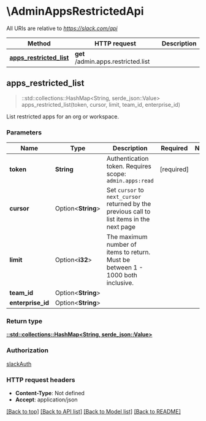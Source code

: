 # \AdminAppsRestrictedApi

All URIs are relative to *https://slack.com/api*

Method | HTTP request | Description
------------- | ------------- | -------------
[**apps_restricted_list**](AdminAppsRestrictedApi.md#apps_restricted_list) | **get** /admin.apps.restricted.list | 



## apps_restricted_list

> ::std::collections::HashMap<String, serde_json::Value> apps_restricted_list(token, cursor, limit, team_id, enterprise_id)


List restricted apps for an org or workspace.

### Parameters


Name | Type | Description  | Required | Notes
------------- | ------------- | ------------- | ------------- | -------------
**token** | **String** | Authentication token. Requires scope: `admin.apps:read` | [required] |
**cursor** | Option<**String**> | Set `cursor` to `next_cursor` returned by the previous call to list items in the next page |  |
**limit** | Option<**i32**> | The maximum number of items to return. Must be between 1 - 1000 both inclusive. |  |
**team_id** | Option<**String**> |  |  |
**enterprise_id** | Option<**String**> |  |  |

### Return type

[**::std::collections::HashMap<String, serde_json::Value>**](serde_json::Value.md)

### Authorization

[slackAuth](../README.md#slackAuth)

### HTTP request headers

- **Content-Type**: Not defined
- **Accept**: application/json

[[Back to top]](#) [[Back to API list]](../README.md#documentation-for-api-endpoints) [[Back to Model list]](../README.md#documentation-for-models) [[Back to README]](../README.md)


